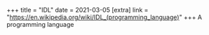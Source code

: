 +++
title = "IDL"
date = 2021-03-05
[extra]
link = "https://en.wikipedia.org/wiki/IDL_(programming_language)"
+++
A programming language

